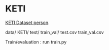 # KETI

[KETI Dataset person](https://unistackr0-my.sharepoint.com/:u:/g/personal/macarize_unist_ac_kr/EbKrq2yG__5CigsmvPZGxKABubdFk0CrrwH_nLq0Lf-6yQ?e=B9MwMu).

data/
  KETI/
    test/
    train_val/
    test.csv
    train_val.csv


Train/evaluation : run train.py
